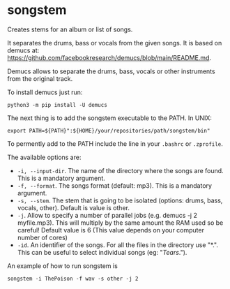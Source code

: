 # songstem
Creates stems for an album or list of songs.

It separates the drums, bass or vocals from the given songs. It is based on demucs at: https://github.com/facebookresearch/demucs/blob/main/README.md.

Demucs allows to separate the drums, bass, vocals or other instruments from the original track. 


To install demucs just run:

```
python3 -m pip install -U demucs
```

The next thing is to add the songstem executable to the PATH. In UNIX:

```
export PATH=${PATH}":${HOME}/your/repositories/path/songstem/bin"
```

To permently add to the PATH include the line in your ```.bashrc``` or ```.zprofile```.

The available options are:

* ```-i, --input-dir```. The name of the directory where the songs are found. This is a mandatory argument.
* ```-f, --format```. The songs format (default: mp3). This is a mandatory argument.
* ```-s, --stem```. The stem that is going to be isolated (options: drums, bass, vocals, other). Default is value is other.
* ```-j```. Allow to specify a number of parallel jobs (e.g. demucs -j 2 myfile.mp3). This will multiply by the same amount the RAM used so be careful! Default value is 6 (This value depends on your computer number of cores)
* ```-id```. An identifier of the songs. For all the files in the directory use "*.". This can be useful to select individual songs (eg: "*Tears*.").

An example of how to run songstem is

```
songstem -i ThePoison -f wav -s other -j 2
```
